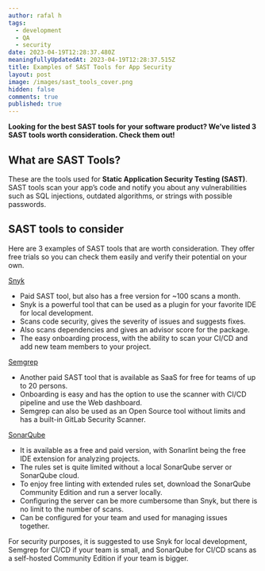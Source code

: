 ```yaml
---
author: rafal h
tags:
  - development
  - QA
  - security
date: 2023-04-19T12:28:37.480Z
meaningfullyUpdatedAt: 2023-04-19T12:28:37.515Z
title: Examples of SAST Tools for App Security
layout: post
image: /images/sast_tools_cover.png
hidden: false
comments: true
published: true
---
```

**Looking for the best SAST tools for your software product? We’ve listed 3 SAST tools worth consideration. Check them out!**

<EbookDynamic sectionTitle='Read more about software security tools in a free ebook' ebookName='25-Tools-And-Extra-Tactics-For-App-Security-Ebook.pdf' ebookDescription='Looking for a comprehensive knowledge base about app security? Download the free ebook and get to know top tools, standards and security practices.'  ebookUrl='undefined'  ebookImage='/images/cover_ebook_security.png' ebookAlt='security free ebook' />

## What are SAST Tools?

These are the tools used for **Static Application Security Testing (SAST)**. SAST tools scan your app’s code and notify you about any vulnerabilities such as SQL injections, outdated algorithms, or strings with possible passwords.

## SAST tools to consider

Here are 3 examples of SAST tools that are worth consideration. They offer free trials so you can check them easily and verify their potential on your own.

[Snyk](https://snyk.io/)

* Paid SAST tool, but also has a free version for ~100 scans a month.
* Snyk is a powerful tool that can be used as a plugin for your favorite IDE for local development.
* Scans code security, gives the severity of issues and suggests fixes.
* Also scans dependencies and gives an advisor score for the package.
* The easy onboarding process, with the ability to scan your CI/CD and add new team members to your project.

[Semgrep](https://semgrep.dev)

* Another paid SAST tool that is available as SaaS for free for teams of up to 20 persons.
* Onboarding is easy and has the option to use the scanner with CI/CD pipeline and use the Web dashboard.
* Semgrep can also be used as an Open Source tool without limits and has a built-in GitLab Security Scanner.

[SonarQube](https://www.sonarsource.com/products/sonarqube/)

* It is available as a free and paid version, with Sonarlint being the free IDE extension for analyzing projects.
* The rules set is quite limited without a local SonarQube server or SonarQube cloud.
* To enjoy free linting with extended rules set, download the SonarQube Community Edition and run a server locally.
* Configuring the server can be more cumbersome than Snyk, but there is no limit to the number of scans.
* Can be configured for your team and used for managing issues together.

For security purposes, it is suggested to use Snyk for local development, Semgrep for CI/CD if your team is small, and SonarQube for CI/CD scans as a self-hosted Community Edition if your team is bigger.

<EbookDynamic sectionTitle='Read more about software security tools in a free ebook' ebookName='25-Tools-And-Extra-Tactics-For-App-Security-Ebook.pdf' ebookDescription='Looking for a comprehensive knowledge base about app security? Download the free ebook and get to know top tools, standards and security practices.'  ebookUrl='undefined'  ebookImage='/images/cover_ebook_security.png' ebookAlt='security free ebook' />